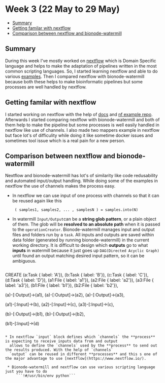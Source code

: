 # Week 3 (22 May to 29 May)

- [Summary](#summary)
- [Getting familar with nextflow](#getting-familar-with-nextflow)
- [Comparison between nextflow and bionode-watermill](#comparison-between-nextflow-and-bionode-watermill)


## Summary

During this week I've mostly worked on [nextflow](https://www.nextflow.io/) which is Domain Specific language and helps to
make the adaptation of pipelines written in the most common scripting languages. So, I started learning nextflow and able to
do various [examples](https://github.com/evoxtorm/watermill_examples/tree/master/nextflow%20tutorial). Then I compared nextflow
with bionode-watermill because both these helps to make bioinformatic pipelines but some processes are well handled by 
nextflow.



## Getting familar with nextflow

I started working on nextflow with the help of [docs](https://www.nextflow.io/docs/latest/index.html) and [nf example repo](https://github.com/nextflow-io/examples).
 Afterwards I started comparing nextflow with bionode-watermill and both of them help to make the pipeline but some 
 processes is well easily handled in nextflow like use of channels. I also made two mappers example in nextflow but face lot's
 of difficulity while doing it like sometime docker issues and sometimes tool issue which is a real pain for a new person.
 


## Comparison between nextflow and bionode-watermill

Nextflow and bionode-watermill has lot's of similarity like code redusability and automated input/output handling.
While doing some of the examples in nextflow the use of channels makes the process easy.

* In nextflow we can use input of one process with channels so that it can be reused again like this
   
   ``` ( samples1, samples2, ... , samplesN ) = samples.into(N)``` 
   
* In watermill `Input/Output`can be a **string glob pattern**, or a plain object of them. The glob will be **resolved to an
absolute path** when it is passed to the `operationCreator`. Bionode-watermill manages input and output files and folders
run by a `task`. All inputs and outputs are saved within data folder (generated by running bionode-watermill) in the
current working directory. It is difficult to design which **outputs** go to what **inputs** in watermill because it just 
goes up `DAG(Directed Acyclic Graph)` until found an output matching desired input pattern, so it can be ambiguous.

  > ```cypher
CREATE
(a:Task { label: 'A'}), (b:Task { label: 'B'}), (c:Task { label: 'C'}), (d:Task { label: 'D'}),
(a1:File { label: 'a1'}), (a2:File { label: 'a2'}), (a3:File { label: 'a3'}), 
(b1:File { label: 'b1'}), (b2:File { label: 'b2'}),

(a)-[:Output]->(a1),
(a)-[:Output]->(a2),
(a)-[:Output]->(a3),

(a1)-[:Input]->(b),
(a2)-[:Input]->(c),
(a3)-[:Input]->(c),

(b)-[:Output]->(b1),
(b)-[:Output]->(b2),

(b1)-[:Input]->(d)
```

* In nextflow `input` block defines which `channels` the **process** is expecting to receive inputs data from and output 
  allows to define the `channels` used by the **process** to send out the results produced. With the help of `channels` 
  `output` can be reused in different **processes** and this s one of the major advantage to use [nextflow](https://www.nextflow.io/).
  
 * Bionode-watermill and nextflow can use various scripting language just you have to do
     ```!#/usr/bin/env python```
  



